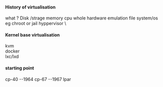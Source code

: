 #### History of virtualisation 
what ? 
Disk /strage
memory 
cpu 
whole hardware emulation 
file system/os eg chroot or jail 
hyppervisor \

#### Kernel base virtualisation 

kvm \
docker \
lxc/lxd 

#### starting point 

cp-40 --1964
cp-67 --1967
lpar

